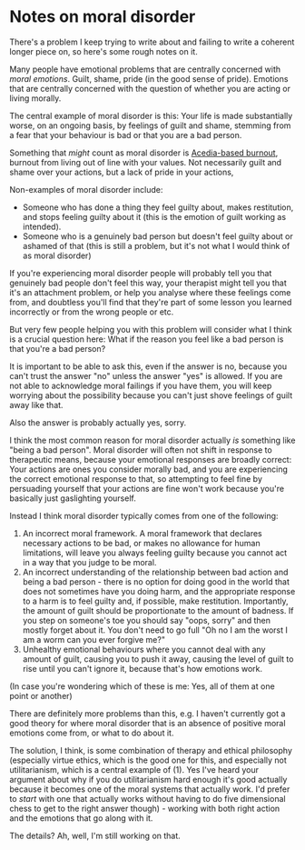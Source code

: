 # Notes on moral disorder

There's a problem I keep trying to write about and failing to write a coherent longer piece on,
so here's some rough notes on it.

Many people have emotional problems that are centrally concerned with *moral emotions*. Guilt, shame, pride (in the good sense of pride).
Emotions that are centrally concerned with the question of whether you are acting or living morally.

The central example of moral disorder is this: Your life is made substantially worse, on an ongoing basis, by feelings of guilt and shame, stemming from a fear that your behaviour is bad or that you are a bad person.

Something that *might* count as moral disorder is [Acedia-based burnout](https://drmaciver.substack.com/p/burnout-as-acedia), burnout from living out of line with your values. Not necessarily guilt and shame over your actions, but a lack of pride in your actions, 

Non-examples of moral disorder include:

* Someone who has done a thing they feel guilty about, makes restitution, and stops feeling guilty about it (this is the emotion of guilt working as intended).
* Someone who is a genuinely bad person but doesn't feel guilty about or ashamed of that (this is still a problem, but it's not what I would think of as moral disorder)

If you're experiencing moral disorder people will probably tell you that genuinely bad people don't feel this way, your therapist might tell you that it's an attachment problem, or help you analyse where these feelings come from, and doubtless you'll find that they're part of some lesson you learned incorrectly or from the wrong people or etc.

But very few people helping you with this problem will consider what I think is a crucial question here: What if the reason you feel like a bad person is that you're a bad person?

It is important to be able to ask this, even if the answer is no, because you can't trust the answer "no" unless the answer "yes" is allowed.
If you are not able to acknowledge moral failings if you have them, you will keep worrying about the possibility because you can't just shove feelings of guilt away like that.

Also the answer is probably actually yes, sorry.

I think the most common reason for moral disorder actually *is* something like "being a bad person".
Moral disorder will often not shift in response to therapeutic means, because your emotional responses are broadly correct: Your actions are ones you consider morally bad,
and you are experiencing the correct emotional response to that,
so attempting to feel fine by persuading yourself that your actions are fine won't work because you're basically just gaslighting yourself.

Instead I think moral disorder typically comes from one of the following:

1. An incorrect moral framework. A moral framework that declares necessary actions to be bad, or makes no allowance for human limitations, will leave you always feeling guilty because you cannot act in a way that you judge to be moral.
2. An incorrect understanding of the relationship between bad action and being a bad person - there is no option for doing good in the world that does not sometimes have you doing harm, and the appropriate response to a harm is to feel guilty and, if possible, make restitution. Importantly, the amount of guilt should be proportionate to the amount of badness. If you step on someone's toe you should say "oops, sorry" and then mostly forget about it. You don't need to go full "Oh no I am the worst I am a worm can you ever forgive me?"
3. Unhealthy emotional behaviours where you cannot deal with any amount of guilt, causing you to push it away, causing the level of guilt to rise until you can't ignore it, because that's how emotions work.

(In case you're wondering which of these is me: Yes, all of them at one point or another)

There are definitely more problems than this, e.g. I haven't currently got a good theory for where moral disorder that is an absence of positive moral emotions come from, or what to do about it.

The solution, I think, is some combination of therapy and ethical philosophy (especially virtue ethics, which is the good one for this, and especially not utilitarianism, which is a central example of (1). Yes I've heard your argument about why if you do utilitarianism hard enough it's good actually because it becomes one of the moral systems that actually work. I'd prefer to *start* with one that actually works without having to do five dimensional chess to get to the right answer though) - working with both right action and the emotions that go along with it.

The details? Ah, well, I'm still working on that.
